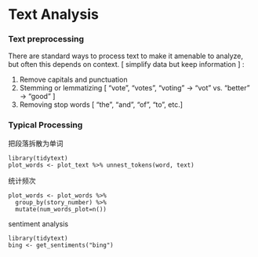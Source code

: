 # Text Analysis

### Text preprocessing 

There are standard ways to process text to make it amenable to analyze, but often this depends on context. \[ simplify data but keep information \] :

1. Remove capitals and punctuation 
2. Stemming or lemmatizing \[ “vote”, “votes”, “voting” → “vot” vs. “better” → “good” \] 
3. Removing stop words \[ “the”, “and”, “of”, “to”, etc.\]

### Typical Processing

把段落拆散为单词

```text
library(tidytext)
plot_words <- plot_text %>% unnest_tokens(word, text)
```

统计频次

```text
plot_words <- plot_words %>% 
  group_by(story_number) %>% 
  mutate(num_words_plot=n())
```

sentiment analysis

```text
library(tidytext)
bing <- get_sentiments("bing")
```



